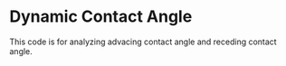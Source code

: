 # Dynamic Contact Angle
This code is for analyzing advacing contact angle and receding contact angle.